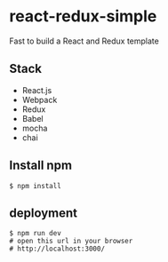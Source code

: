 # react-redux-simple
Fast to build a React and Redux template


## Stack

- React.js
- Webpack
- Redux
- Babel
- mocha
- chai

## Install npm
``` text
$ npm install
```

## deployment

``` text
$ npm run dev
# open this url in your browser
# http://localhost:3000/
```

